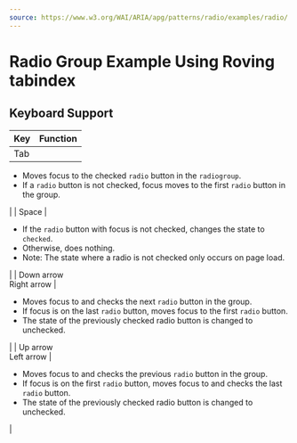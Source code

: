 ```yaml
---
source: https://www.w3.org/WAI/ARIA/apg/patterns/radio/examples/radio/
---
```

Radio Group Example Using Roving tabindex
=========================================

Keyboard Support
----------------

| Key | Function |
| --- | --- |
| Tab | 
*   Moves focus to the checked `radio` button in the `radiogroup`.
*   If a `radio` button is not checked, focus moves to the first `radio` button in the group.

 |
| Space | 

*   If the `radio` button with focus is not checked, changes the state to `checked`.
*   Otherwise, does nothing.
*   Note: The state where a radio is not checked only occurs on page load.

 |
| Down arrow  
Right arrow | 

*   Moves focus to and checks the next `radio` button in the group.
*   If focus is on the last `radio` button, moves focus to the first `radio` button.
*   The state of the previously checked radio button is changed to unchecked.

 |
| Up arrow  
Left arrow | 

*   Moves focus to and checks the previous `radio` button in the group.
*   If focus is on the first `radio` button, moves focus to and checks the last `radio` button.
*   The state of the previously checked radio button is changed to unchecked.

 |